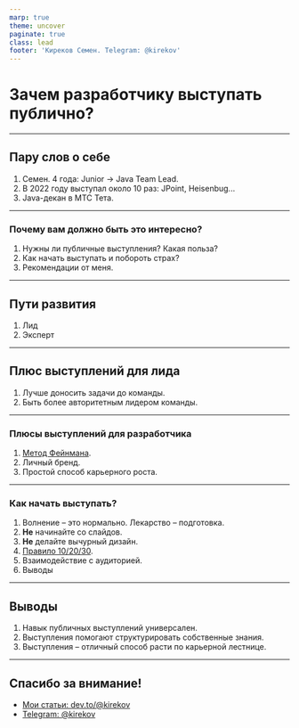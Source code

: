 ```yaml
---
marp: true
theme: uncover
paginate: true
class: lead
footer: 'Киреков Семен. Telegram: @kirekov'
---
```


# Зачем разработчику выступать публично?

---

## Пару слов о себе

1) Семен. 4 года: Junior -> Java Team Lead.
2) В 2022 году выступал около 10 раз: JPoint, Heisenbug...
3) Java-декан в МТС Тета.

---

### Почему вам должно быть это интересно?

1) Нужны ли публичные выступления? Какая польза?
2) Как начать выступать и побороть страх?
3) Рекомендации от меня.

---

## Пути развития

1. Лид
2. Эксперт

---

## Плюс выступлений для лида

1) Лучше доносить задачи до команды.
2) Быть более авторитетным лидером команды.

---

### Плюсы выступлений для разработчика

1) [Метод Фейнмана](https://ru.hexlet.io/blog/posts/eto-snova-ya-rezinovaya-utochka#:~:text=%D0%A4%D0%B5%D0%B9%D0%BD%D0%BC%D0%B0%D0%BD%20%D1%81%D1%87%D0%B8%D1%82%D0%B0%D0%BB%2C%20%D1%87%D1%82%D0%BE%20%D0%B5%D1%81%D0%BB%D0%B8%20%D1%87%D0%B5%D0%BB%D0%BE%D0%B2%D0%B5%D0%BA,%D0%BA%D0%BE%D0%BD%D1%86%D0%B5%D0%BF%D1%86%D0%B8%D0%B8%20%E2%80%94%20%D0%BE%D1%81%D0%BE%D0%B1%D0%B5%D0%BD%D0%BD%D0%BE%20%D0%B8%D0%B7%20%D0%BC%D0%B8%D1%80%D0%B0%20%D1%84%D0%B8%D0%B7%D0%B8%D0%BA%D0%B8.).
2) Личный бренд.
3) Простой способ карьерного роста.

---

### Как начать выступать?

1) Волнение – это нормально. Лекарство – подготовка.
2) **Не** начинайте со слайдов.
3) **Не** делайте вычурный дизайн.
4) [Правило 10/20/30](https://blog.hubspot.com/blog/tabid/6307/bid/1056/steve-jobs-guy-kawasaki-powerpoint-best-practices.aspx#:~:text=The%2010%2F20%2F30%20rule%20of%20PowerPoint%20is%20a%20straightforward,to%20create%20excellent%20PowerPoint%20presentations.).
5) Взаимодействие с аудиторией.
6) Выводы

---

## Выводы

1) Навык публичных выступлений универсален.
2) Выступления помогают структурировать собственные знания.
3) Выступления – отличный способ расти по карьерной лестнице.

---

## Спасибо за внимание!

* [Мои статьи: dev.to/@kirekov](https://dev.to/@kirekov)
* [Telegram: @kirekov](https://t.me/kirekov)
